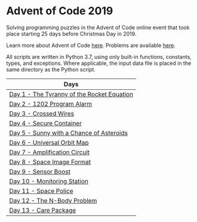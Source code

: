 # Advent of Code 2019

Solving programming puzzles in the Advent of Code online event that took place starting 25 days before Christmas Day in 2019. 

Learn more about Advent of Code [here](http://adventofcode.com/2019/about). Problems are available [here](http://adventofcode.com/2019).

All scripts are written in Python 3.7, using only built-in functions, constants, types, and exceptions. Where applicable, the input data file is placed in the same directory as the Python script.

|Days|
|---|
|[Day 1 - The Tyranny of the Rocket Equation](Days/Day%201%20-%20The%20Tyranny%20of%20the%20Rocket%20Equation)
|[Day 2 - 1202 Program Alarm](Days/Day%202%20-%201202%20Program%20Alarm)
|[Day 3 - Crossed Wires](Days/Day%203%20-%20Crossed%20Wires)
|[Day 4 - Secure Container](Days/Day%204%20-%20Secure%20Container)
|[Day 5 - Sunny with a Chance of Asteroids](Days/Day%205%20-%20Sunny%20with%20a%20Chance%20of%20Asteroids)
|[Day 6 - Universal Orbit Map](Days/Day%206%20-%20Universal%20Orbit%20Map)
|[Day 7 - Amplification Circuit](Days/Day%207%20-%20Amplification%20Circuit)
|[Day 8 - Space Image Format](Days/Day%208%20-%20Space%20Image%20Format)
|[Day 9 - Sensor Boost](Days/Day%209%20-%20Sensor%20Boost)
|[Day 10 - Monitoring Station](Days/Day%2010%20-%20Monitoring%20Station)
|[Day 11 - Space Police](Days/Day%2011%20-%20Space%20Police)
|[Day 12 - The N-Body Problem](Days/Day%2012%20-%20The%20N-Body%20Problem)
|[Day 13 - Care Package](Days/Day%2013%20-%20Care%20Package)
